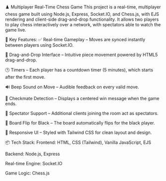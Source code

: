 ♟️ Multiplayer Real-Time Chess Game
This project is a real-time, multiplayer chess game built using Node.js, Express, Socket.IO, and Chess.js, with EJS rendering and client-side drag-and-drop functionality. It allows two players to play chess interactively over a network, with spectators able to watch the game live.

🔧 Key Features:
✅ Real-time Gameplay – Moves are synced instantly between players using Socket.IO.

🎯 Drag-and-Drop Interface – Intuitive piece movement powered by HTML5 drag-and-drop.

🕒 Timers – Each player has a countdown timer (5 minutes), which starts after the first move.

🔊 Beep Sound on Move – Audible feedback on every valid move.

👑 Checkmate Detection – Displays a centered win message when the game ends.

👀 Spectator Support – Additional clients joining the room act as spectators.

🧩 Board Flip for Black – The board automatically flips for the black player.

🎨 Responsive UI – Styled with Tailwind CSS for clean layout and design.

📦 Tech Stack:
Frontend: HTML, CSS (Tailwind), Vanilla JavaScript, EJS

Backend: Node.js, Express

Real-time Engine: Socket.IO

Game Logic: Chess.js
